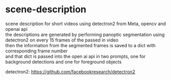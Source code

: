 # scene-description
scene description for short videos using detectron2 from Meta, opencv and openai api <br />
the descriptions are generated by performing panoptic segmentation using detectron2 on every 15 frames of the passed in video <br />
then the information from the segmented frames is saved to a dict with corresponding frame number <br />
and that dict is passed into the open ai api in two prompts, one for background detections and one for foreground objects <br />

detectron2: https://github.com/facebookresearch/detectron2
